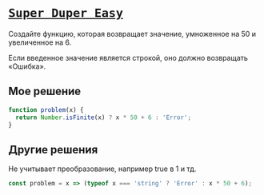 # [`Super Duper Easy`](../../index.md)

Создайте функцию, которая возвращает значение, умноженное на 50 и увеличенное на 6.

Если введенное значение является строкой, оно должно возвращать «Ошибка».

## Мое решение

```js
function problem(x) {
  return Number.isFinite(x) ? x * 50 + 6 : 'Error';
}
```

## Другие решения

Не учитывает преобразование, например true в 1 и тд.

```js
const problem = x => (typeof x === 'string' ? 'Error' : x * 50 + 6);
```
